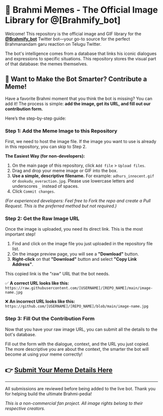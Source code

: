 # 📸 Brahmi Memes - The Official Image Library for @[Brahmify_bot]

Welcome! This repository is the official image and GIF library for the **[@Brahmify_bot](https://twitter.com/Brahmify_bot)** Twitter bot—your go-to source for the perfect Brahmanandam garu reaction on Telugu Twitter.

The bot's intelligence comes from a database that links his iconic dialogues and expressions to specific situations. This repository stores the visual part of that database: the memes themselves.

## 🙌 Want to Make the Bot Smarter? Contribute a Meme!

Have a favorite Brahmi moment that you think the bot is missing? You can add it! The process is simple: **add the image, get its URL, and fill out our contribution form.**

Here’s the step-by-step guide:

### Step 1: Add the Meme Image to this Repository

First, we need to host the image file. If the image you want to use is already in this repository, you can skip to Step 2.

**The Easiest Way (for non-developers):**
1.  On the main page of this repository, click `Add file` > `Upload files`.
2.  Drag and drop your meme image or GIF into the box.
3.  **Use a simple, descriptive filename.** For example: `adhurs_innocent.gif` or `dookudu_overaction.jpg`. Please use lowercase letters and underscores `_` instead of spaces.
4.  Click `Commit changes`.

*(For experienced developers: Feel free to Fork the repo and create a Pull Request. This is the preferred method but not required.)*

### Step 2: Get the Raw Image URL

Once the image is uploaded, you need its direct link. This is the most important step!

1.  Find and click on the image file you just uploaded in the repository file list.
2.  On the image preview page, you will see a **"Download"** button.
3.  **Right-click** on that **"Download"** button and select **"Copy Link Address"**.



This copied link is the "raw" URL that the bot needs.

✅ **A correct URL looks like this:**
`https://raw.githubusercontent.com/[USERNAME]/[REPO_NAME]/main/image-name.jpg`

❌ **An incorrect URL looks like this:**
`https://github.com/[USERNAME]/[REPO_NAME]/blob/main/image-name.jpg`

### Step 3: Fill Out the Contribution Form

Now that you have your raw image URL, you can submit all the details to the bot's database.

Fill out the form with the dialogue, context, and the URL you just copied. The more descriptive you are about the context, the smarter the bot will become at using your meme correctly!

## 👉 [Submit Your Meme Details Here]([https://docs.google.com/forms/d/e/1FAIpQLScoG5cWFD3mOAtwulr-jOCElXD8xKiTCzLuguB7zARdCM4_SA/viewform?usp=sharing&ouid=103555496030742648241])

---

All submissions are reviewed before being added to the live bot. Thank you for helping build the ultimate Brahmi-pedia!

*This is a non-commercial fan project. All image rights belong to their respective creators.*
